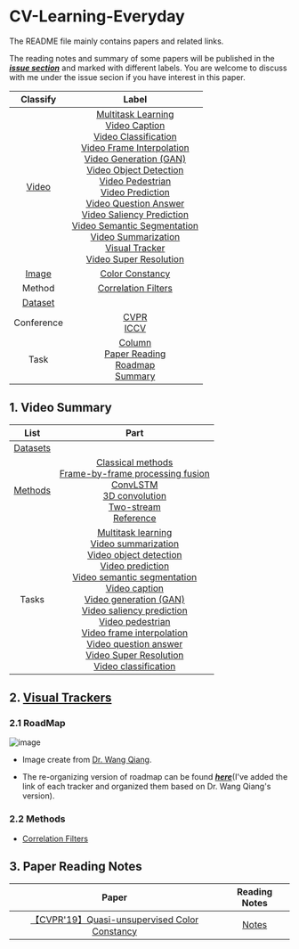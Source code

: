 # CV-Learning-Everyday

The README file mainly contains papers and related links.

The reading notes and summary of some papers will be published in the [***issue section***](https://github.com/huuuuusy/CV-Learning-Everyday/issues) and marked with different labels. You are welcome to discuss with me under the issue secion if you have interest in this paper.

|Classify|Label|
| :--: |:--: |
|[Video](https://github.com/huuuuusy/CV-Learning-Everyday/labels/Video)|[Multitask Learning](https://github.com/huuuuusy/CV-Learning-Everyday/labels/Multitask%20Learning)<br>[Video Caption](https://github.com/huuuuusy/CV-Learning-Everyday/labels/Video%20Caption)<br>[Video Classification](https://github.com/huuuuusy/CV-Learning-Everyday/labels/Video%20Classification)<br>[Video Frame Interpolation](https://github.com/huuuuusy/CV-Learning-Everyday/labels/Video%20Frame%20Interpolation)<br>[Video Generation (GAN)](https://github.com/huuuuusy/CV-Learning-Everyday/labels/Video%20Generation%20%28GAN%29)<br>[Video Object Detection](https://github.com/huuuuusy/CV-Learning-Everyday/labels/Video%20Object%20Detection)<br>[Video Pedestrian](https://github.com/huuuuusy/CV-Learning-Everyday/labels/Video%20Pedestrian)<br>[Video Prediction](https://github.com/huuuuusy/CV-Learning-Everyday/labels/Video%20Prediction)<br>[Video Question Answer](https://github.com/huuuuusy/CV-Learning-Everyday/labels/Video%20Question%20Answer)<br>[Video Saliency Prediction](https://github.com/huuuuusy/CV-Learning-Everyday/labels/Video%20Saliency%20Prediction)<br>[Video Semantic Segmentation](https://github.com/huuuuusy/CV-Learning-Everyday/labels/Video%20Semantic%20Segmentation)<br>[Video Summarization](https://github.com/huuuuusy/CV-Learning-Everyday/labels/Video%20Summarization)<br>[Visual Tracker](https://github.com/huuuuusy/CV-Learning-Everyday/labels/Visual%20Tracker)<br>[Video Super Resolution](https://github.com/huuuuusy/CV-Learning-Everyday/labels/Video%20Super%20Resolution)|
|[Image](https://github.com/huuuuusy/CV-Learning-Everyday/labels/Image)|[Color Constancy](https://github.com/huuuuusy/CV-Learning-Everyday/labels/Color%20Constancy)|
|Method|[Correlation Filters](https://github.com/huuuuusy/CV-Learning-Everyday/labels/Correlation%20Filters)|
|[Dataset](https://github.com/huuuuusy/CV-Learning-Everyday/labels/Dataset)||
|Conference|[CVPR](https://github.com/huuuuusy/CV-Learning-Everyday/labels/CVPR)<br>[ICCV](https://github.com/huuuuusy/CV-Learning-Everyday/labels/ICCV)|
|Task|[Column](https://github.com/huuuuusy/CV-Learning-Everyday/labels/Column)<br>[Paper Reading](https://github.com/huuuuusy/CV-Learning-Everyday/labels/Paper%20Reading)<br>[Roadmap](https://github.com/huuuuusy/CV-Learning-Everyday/labels/Roadmap)<br>[Summary](https://github.com/huuuuusy/CV-Learning-Everyday/labels/Summary)|

## 1. Video Summary

|List|Part|
| :--: |:--: |
|[Datasets](https://github.com/huuuuusy/CV-Learning-Everyday/issues/3)||
|[Methods](https://github.com/huuuuusy/CV-Learning-Everyday/issues/4)|[Classical methods](https://github.com/huuuuusy/CV-Learning-Everyday/issues/4#issuecomment-520127495)<br>[Frame-by-frame processing fusion](https://github.com/huuuuusy/CV-Learning-Everyday/issues/4#issuecomment-520127710)<br>[ConvLSTM](https://github.com/huuuuusy/CV-Learning-Everyday/issues/4#issuecomment-520127786)<br>[3D convolution](https://github.com/huuuuusy/CV-Learning-Everyday/issues/4#issuecomment-520127897)<br>[Two-stream](https://github.com/huuuuusy/CV-Learning-Everyday/issues/4#issuecomment-520127980)<br>[Reference](https://github.com/huuuuusy/CV-Learning-Everyday/issues/4#issuecomment-520128071)|
|Tasks|[Multitask learning](https://github.com/huuuuusy/CV-Learning-Everyday/issues/5)<br>[Video summarization](https://github.com/huuuuusy/CV-Learning-Everyday/issues/6)<br>[Video object detection](https://github.com/huuuuusy/CV-Learning-Everyday/issues/7)<br>[Video prediction](https://github.com/huuuuusy/CV-Learning-Everyday/issues/8)<br>[Video semantic segmentation](https://github.com/huuuuusy/CV-Learning-Everyday/issues/9)<br>[Video caption](https://github.com/huuuuusy/CV-Learning-Everyday/issues/10)<br>[Video generation (GAN)](https://github.com/huuuuusy/CV-Learning-Everyday/issues/11)<br>[Video saliency prediction](https://github.com/huuuuusy/CV-Learning-Everyday/issues/12)<br>[Video pedestrian](https://github.com/huuuuusy/CV-Learning-Everyday/issues/13)<br>[Video frame interpolation](https://github.com/huuuuusy/CV-Learning-Everyday/issues/14)<br>[Video question answer](https://github.com/huuuuusy/CV-Learning-Everyday/issues/15)<br>[Video Super Resolution](https://github.com/huuuuusy/CV-Learning-Everyday/issues/16)<br>[Video classification](https://github.com/huuuuusy/CV-Learning-Everyday/issues/17)|

## 2. [Visual Trackers](https://github.com/huuuuusy/CV-Learning-Everyday/issues/18)

### 2.1 RoadMap

![image](https://user-images.githubusercontent.com/32117906/62909573-b380cd00-bdaf-11e9-8ce0-495777184f02.png)

- Image create from [Dr. Wang Qiang](https://github.com/foolwood).

- The re-organizing version of roadmap can be found [***here***](https://github.com/huuuuusy/CV-Learning-Everyday/issues/21)(I've added the link of each tracker and organized them based on Dr. Wang Qiang's version).

### 2.2 Methods

- [Correlation Filters](https://github.com/huuuuusy/CV-Learning-Everyday/issues/19)

## 3. Paper Reading Notes

|Paper|Reading Notes|
|:--: |:--: |
|[【CVPR'19】Quasi-unsupervised Color Constancy](http://openaccess.thecvf.com/content_CVPR_2019/papers/Bianco_Quasi-Unsupervised_Color_Constancy_CVPR_2019_paper.pdf)|[Notes](https://github.com/huuuuusy/CV-Learning-Everyday/issues/2)|
